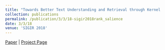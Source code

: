 ```yaml
---
title: "Towards Better Text Understanding and Retrieval through Kernel Entity Salience Modeling"
collection: publications
permalink: /publication/3/3/18-sigir2018rank_salience
date: 3/3/18
venue: 'SIGIR 2018'
---
```

[Paper](https://hunterhector.github.io/files/papers/Xiong_et_al._-_2018_-_SIGIR_2018.pdf) \| [Project Page](http://boston.lti.cs.cmu.edu/appendices/SIGIR2018-KESM/)
